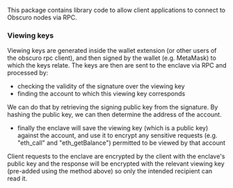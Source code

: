 This package contains library code to allow client applications to connect to Obscuro nodes via RPC.

### Viewing keys

Viewing keys are generated inside the wallet extension (or other users of the obscuro rpc client), and then signed by the wallet (e.g. MetaMask)
to which the keys relate.
The keys are then are sent to the enclave via RPC and processed by:
- checking the validity of the signature over the viewing key
- finding the account to which this viewing key corresponds

We can do that by retrieving the signing public key from the signature.
By hashing the public key, we can then determine the address of the account.
- finally the enclave will save the viewing key (which is a public key) against the account, and use it to encrypt any
sensitive requests (e.g. "eth_call" and "eth_getBalance") permitted to be viewed by that account

Client requests to the enclave are encrypted by the client with the enclave's public key and the response will be encrypted
with the relevant viewing key (pre-added using the method above) so only the intended recipient can read it.